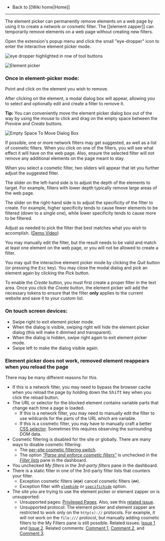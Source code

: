 - Back to [[Wiki home|Home]]

***

The element picker can permanently remove elements on a web page by using it to create a network or cosmetic filter. The [[element zapper]] can temporarily remove elements on a web page without creating new filters.

Open the extension's popup menu and click the small "eye-dropper" icon to enter the interactive element picker mode.

![eye dropper highlighted in row of tool buttons](https://user-images.githubusercontent.com/95879668/199072316-c25f97c2-b24f-4346-85e3-bd45f848bccb.png)

![Element picker](https://user-images.githubusercontent.com/95879668/198896994-ea330f62-45e3-4f7a-83fe-f226abcbdfcf.png)

### Once in element-picker mode:

Point and click on the element you wish to remove.

After clicking on the element, a modal dialog box will appear, allowing you to select and optionally edit and create a filter to remove it.

**Tip:** You can conveniently move the element picker dialog box out of the way by using the mouse to click and drag on the empty space between the _Preview_ and _Create_ buttons.

![Empty Space To Move Dialog Box](https://user-images.githubusercontent.com/95879668/198899349-6eb4a1a4-e5df-404d-b60a-485113ab3ddc.png)

If possible, one or more network filters may get suggested, as well as a list of cosmetic filters. When you click on one of the filters, you will see what effect it will have on the web page. Also, ensure the selected filter will not remove any additional elements on the page meant to stay.

When you select a cosmetic filter, two sliders will appear that let you further adjust the suggested filter.

The slider on the left-hand side is to adjust the depth of the elements to target. For example, filters with lower depth typically remove large areas of the web page.

The slider on the right-hand side is to adjust the specificity of the filter to create. For example, higher specificity tends to cause fewer elements to be filtered (down to a single one), while lower specificity tends to cause more to be filtered.

Adjust as needed to pick the filter that best matches what you wish to accomplish. ([Demo Video](https://www.youtube.com/watch?v=8TvCGWwQr5o))

You may manually edit the filter, but the result needs to be valid and match at least one element on the web page, or you will not be allowed to create a filter.

You may quit the interactive element picker mode by clicking the _Quit_ button (or pressing the <kbd>Esc</kbd> key). You may close the modal dialog and pick an element again by clicking the _Pick_ button.

To enable the _Create_ button, you must first create a proper filter in the text area. Once you click the _Create_ button, the element picker will add the necessary tokens to ensure that the filter **only** applies to the current website and save it to your custom list.

### On touch screen devices:

- Swipe right to exit element picker mode.
- When the dialog is visible, swiping right will hide the element picker dialog (this will make it dimmed and transparent).
- When the dialog is hidden, swipe right again to exit element picker mode.
- Swipe left to make the dialog visible again.

### Element picker does not work, removed element reappears when you reload the page

There may be many different reasons for this.

- If this is a network filter, you may need to bypass the browser cache when you reload the page by holding down the <kbd>Shift</kbd> key when you click the reload button.
- The URL or selector for the blocked element contains variable parts that change each time a page is loaded.
    - If this is a network filter, you may need to manually edit the filter to use wildcards for the parts of the URL which are variable.
    - If this is a cosmetic filter, you may have to manually craft a better [CSS selector](https://www.w3.org/TR/selectors/#overview). Sometimes this requires observing the surrounding DOM data.
- Cosmetic filtering is disabled for the site or globally. There are many ways to disable cosmetic filtering:
    - The [per-site cosmetic filtering switch](./Per-site-switches#no-cosmetic-filtering).
    - The option [_"Parse and enforce cosmetic filters"_](./Dashboard:-3rd-party-filters#parse-and-enforce-cosmetic-filters) is unchecked in the [_Filter lists_](./Dashboard:-3rd-party-filters) pane in the dashboard.
- You unchecked _My filters_ in the _3rd-party filters_ pane in the dashboard.
- There is a static filter in one of the 3rd-party filter lists that counters your filter.
    - Exception cosmetic filters (`#@#`) cancel cosmetic filters (`##`).
    - Exception filter with [`elemhide`](./Static-filter-syntax#elemhide-1) or [`specifichide`](./Static-filter-syntax#specifichide) option.
-  The site you are trying to use the element picker or element zapper on is unsupported:
    - Unsupported pages: [Privileged Pages](https://github.com/gorhill/uBlock/wiki/Privileged-Pages). Also, see this [related issue](https://github.com/uBlockOrigin/uBlock-issues/issues/512).
    - Unsupported protocol: The element picker and element zapper are restricted to work only on the `http(s)://` protocols. For example, it will not work on the `file:///` protocol, but manually adding cosmetic filters to the My Filters pane is still possible. Related issues: [Issue 1](https://github.com/gorhill/uBlock/issues/1601#issuecomment-215929108) and [Issue 2](https://github.com/gorhill/uBlock/issues/1721#issuecomment-225959408). Related comments: [Comment 1](https://github.com/DandelionSprout/adfilt/issues/63#issuecomment-964243361), [Comment 2](https://github.com/DandelionSprout/adfilt/issues/63#issuecomment-964254310), and [Comment 3](https://github.com/DandelionSprout/adfilt/issues/63#issuecomment-964341350).